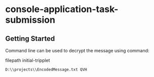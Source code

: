 # console-application-task-submission

## Getting Started

Command line can be used to decrypt the message using command:

filepath initial-tripplet

``D:\\projects\\EncodedMessage.txt QVH``


